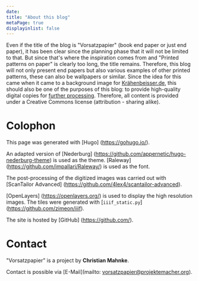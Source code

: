 ```yaml
---
date:
title: "About this blog"
metaPage: true
displayinlist: false
---
```


Even if the title of the blog is "Vorsatzpapier" (book end paper or just end paper), it has been clear since the planning phase that it will not be limited to that. But since that's where the inspiration comes from and "Printed patterns on paper" is clearly too long, the title remains. Therefore, this blog will not only present end papers but also various examples of other printed patterns, these can also be wallpapers or similar.
Since the idea for this came when it came to a background image for [Krähenbeisser.de](https://krähenbeisser.de), this should also be one of the purposes of this blog: to provide high-quality digital copies for [further processing](/reuse/). Therefore, all content is provided under a Creative Commons license (attribution - sharing alike).

# Colophon

This page was generated with [Hugo] (https://gohugo.io/).

 An adapted version of [Nederburg] (https://github.com/appernetic/hugo-nederburg-theme) is used as the theme. [Raleway] (https://github.com/impallari/Raleway/) is used as the font.

The post-processing of the digitized images was carried out with [ScanTailor Advanced] (https://github.com/4lex4/scantailor-advanced).

[OpenLayers] (https://openlayers.org/) is used to display the high resolution images. The tiles were generated with [`iiif_static.py`] (https://github.com/zimeon/iiif).

The site is hosted by [GitHub] (https://github.com/).

# Contact

"Vorsatzpapier" is a project by **Christian Mahnke**.

Contact is possible via [E-Mail](mailto: vorsatzpapier@projektemacher.org).
